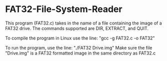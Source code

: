 # FAT32-File-System-Reader
This program (FAT32.c) takes in the name of a file containing the image of a FAT32 drive. The commands supported are DIR, EXTRACT, and QUIT.
 
To compile the program in Linux use the line:
        "gcc -g FAT32.c -o FAT32" 

To run the program, use the line:
        "./FAT32 Drive.img"
Make sure the file "Drive.img" is a FAT32 formatted image in the same directory as FAT32.c
